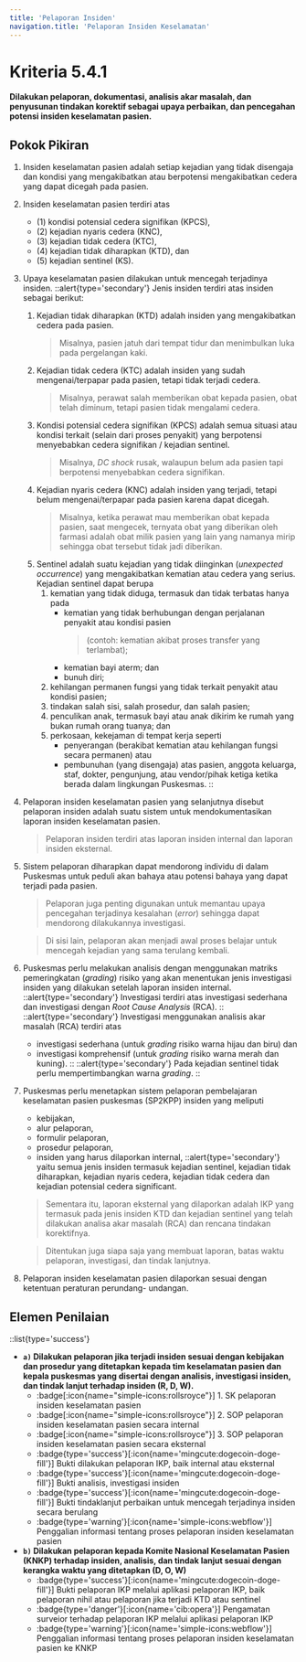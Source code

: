 ```yaml
---
title: 'Pelaporan Insiden'
navigation.title: 'Pelaporan Insiden Keselamatan'
---
```


# Kriteria 5.4.1 
**Dilakukan pelaporan, dokumentasi, analisis akar masalah, dan penyusunan tindakan korektif sebagai upaya perbaikan, dan pencegahan potensi insiden keselamatan pasien.** 

## Pokok Pikiran 
1. Insiden keselamatan pasien adalah setiap kejadian yang tidak disengaja dan kondisi yang mengakibatkan atau berpotensi mengakibatkan cedera yang dapat dicegah pada pasien. 
2. Insiden keselamatan pasien terdiri atas 
    - (1) kondisi potensial cedera signifikan (KPCS), 
    - (2) kejadian nyaris cedera (KNC), 
    - (3) kejadian tidak cedera (KTC), 
    - (4) kejadian tidak diharapkan (KTD), dan 
    - (5) kejadian sentinel (KS). 
3. Upaya keselamatan pasien dilakukan untuk mencegah terjadinya insiden. 
    ::alert{type='secondary'}
    Jenis insiden terdiri atas insiden sebagai berikut: 
      1. Kejadian tidak diharapkan (KTD) adalah insiden yang mengakibatkan cedera pada pasien. 
          > Misalnya, pasien jatuh dari tempat tidur dan menimbulkan luka pada pergelangan kaki. 
      2. Kejadian tidak cedera (KTC) adalah insiden yang sudah mengenai/terpapar pada pasien, tetapi tidak terjadi cedera. 
          > Misalnya, perawat salah memberikan obat kepada pasien, obat telah diminum, tetapi pasien tidak mengalami cedera. 
      3. Kondisi potensial cedera signifikan (KPCS) adalah semua situasi atau kondisi terkait (selain dari proses penyakit) yang berpotensi menyebabkan cedera signifikan / kejadian sentinel. 
          > Misalnya, *DC shock* rusak, walaupun belum ada pasien tapi berpotensi menyebabkan cedera signifikan. 
      4. Kejadian nyaris cedera (KNC) adalah insiden yang terjadi, tetapi belum mengenai/terpapar pada pasien karena dapat dicegah. 
          > Misalnya, ketika perawat mau memberikan obat kepada pasien, saat mengecek, ternyata obat yang diberikan oleh farmasi adalah obat milik pasien yang lain yang namanya mirip sehingga obat tersebut tidak jadi diberikan. 
      5. Sentinel adalah suatu kejadian yang tidak diinginkan (*unexpected occurrence*) yang mengakibatkan kematian atau cedera yang serius. 
           Kejadian sentinel dapat berupa 
           1) kematian yang tidak diduga, termasuk dan tidak terbatas hanya pada 
              - kematian yang tidak berhubungan dengan    perjalanan    penyakit atau kondisi pasien 
                 > (contoh: kematian akibat proses transfer yang terlambat); 
              - kematian bayi aterm; dan 
              - bunuh diri; 
           2) kehilangan permanen fungsi yang tidak terkait penyakit atau kondisi pasien; 
           3) tindakan salah sisi, salah prosedur,  dan  salah pasien; 
           4) penculikan anak, termasuk bayi atau anak dikirim ke rumah yang bukan rumah orang tuanya; dan 
           5) perkosaan, kekejaman di tempat kerja seperti 
              - penyerangan (berakibat kematian atau kehilangan fungsi secara permanen) atau 
              - pembunuhan (yang disengaja) atas pasien, anggota keluarga, staf, dokter, pengunjung, atau vendor/pihak ketiga ketika berada dalam lingkungan Puskesmas. 
    :: 
4. Pelaporan insiden keselamatan pasien yang selanjutnya disebut pelaporan insiden adalah suatu sistem untuk mendokumentasikan laporan insiden keselamatan pasien. 
    > Pelaporan insiden terdiri atas laporan insiden internal dan laporan insiden eksternal. 
5. Sistem pelaporan diharapkan dapat mendorong individu di dalam Puskesmas untuk peduli akan bahaya atau potensi bahaya yang dapat terjadi pada pasien. 
    > Pelaporan juga penting digunakan untuk memantau upaya pencegahan terjadinya kesalahan (*error*) sehingga dapat mendorong dilakukannya investigasi. 
    
    > Di sisi lain, pelaporan akan menjadi awal proses belajar untuk mencegah kejadian yang sama terulang kembali. 
6. Puskesmas perlu melakukan analisis dengan menggunakan matriks pemeringkatan (*grading*) risiko yang akan menentukan jenis investigasi insiden yang dilakukan setelah laporan insiden internal. 
    ::alert{type='secondary'}
    Investigasi terdiri atas investigasi sederhana dan investigasi dengan *Root Cause  Analysis*  (RCA). 
    ::
    ::alert{type='secondary'}
    Investigasi menggunakan analisis akar masalah (RCA) terdiri atas 
     - investigasi sederhana (untuk *grading* risiko warna hijau dan biru) dan 
     - investigasi komprehensif (untuk *grading* risiko warna merah dan kuning). 
    ::
    ::alert{type='secondary'}
    Pada kejadian sentinel tidak perlu mempertimbangkan warna *grading*. 
    ::
7. Puskesmas perlu menetapkan sistem  pelaporan pembelajaran keselamatan pasien puskesmas (SP2KPP) insiden yang meliputi 
   - kebijakan, 
   - alur pelaporan, 
   - formulir pelaporan, 
   - prosedur pelaporan, 
   - insiden yang harus dilaporkan internal, 
     ::alert{type='secondary'}
     yaitu semua jenis insiden termasuk kejadian sentinel, kejadian tidak diharapkan, kejadian nyaris cedera, kejadian tidak cedera dan kejadian potensial cedera significant. 
    > Sementara itu, laporan eksternal yang dilaporkan adalah IKP yang termasuk pada jenis insiden KTD dan kejadian sentinel yang telah dilakukan analisa akar masalah (RCA) dan rencana tindakan korektifnya. 

    > Ditentukan juga siapa saja yang membuat laporan, batas waktu pelaporan, investigasi, dan tindak lanjutnya. 
8. Pelaporan insiden keselamatan pasien dilaporkan sesuai dengan ketentuan peraturan perundang- undangan. 

## Elemen Penilaian 
::list{type='success'}
- **``a)`` Dilakukan pelaporan jika terjadi insiden sesuai dengan kebijakan dan prosedur yang ditetapkan kepada tim keselamatan pasien dan kepala puskesmas yang disertai dengan analisis, investigasi insiden, dan tindak lanjut terhadap insiden (R, D, W).** 
    - :badge[:icon{name="simple-icons:rollsroyce"}] 1. SK pelaporan insiden keselamatan pasien 
    - :badge[:icon{name="simple-icons:rollsroyce"}] 2. SOP pelaporan insiden keselamatan pasien secara internal 
    - :badge[:icon{name="simple-icons:rollsroyce"}] 3. SOP pelaporan insiden keselamatan pasien secara eksternal 
    - :badge{type='success'}[:icon{name='mingcute:dogecoin-doge-fill'}] Bukti dilakukan pelaporan IKP, baik internal atau eksternal 
    - :badge{type='success'}[:icon{name='mingcute:dogecoin-doge-fill'}] Bukti analisis, investigasi insiden 
    - :badge{type='success'}[:icon{name='mingcute:dogecoin-doge-fill'}] Bukti tindaklanjut perbaikan untuk mencegah terjadinya insiden secara berulang 
    - :badge{type='warning'}[:icon{name='simple-icons:webflow'}] Penggalian informasi tentang proses pelaporan insiden keselamatan pasien 
- **``b)`` Dilakukan pelaporan kepada Komite Nasional Keselamatan Pasien (KNKP) terhadap insiden, analisis, dan tindak lanjut sesuai dengan kerangka waktu yang ditetapkan (D, O, W)**  
  - :badge{type='success'}[:icon{name='mingcute:dogecoin-doge-fill'}] Bukti pelaporan IKP melalui aplikasi pelaporan IKP, baik pelaporan nihil atau pelaporan jika terjadi KTD atau sentinel 
  - :badge{type='danger'}[:icon{name='cib:opera'}] Pengamatan surveior terhadap pelaporan IKP melalui aplikasi pelaporan IKP 
  - :badge{type='warning'}[:icon{name='simple-icons:webflow'}] Penggalian informasi tentang proses pelaporan insiden keselamatan pasien ke KNKP 
